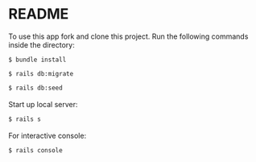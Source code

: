 # README

To use this app fork and clone this project. Run the following commands inside the directory:

`$ bundle install`

`$ rails db:migrate`

`$ rails db:seed`<br><br>
Start up local server:

`$ rails s`<br><br>
For interactive console:

`$ rails console`